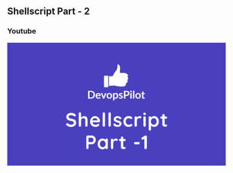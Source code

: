 ## Shellscript Part - 2

### Youtube
[![Shellscript part-1](/content/shellscript/tutorials/images/shellscript-part-1.png)](https://github.com/vigneshsweekaran/shellscript)
